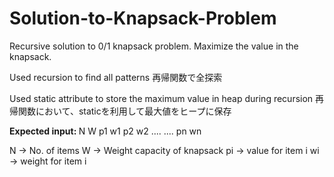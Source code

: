 # Solution-to-Knapsack-Problem
Recursive solution to 0/1 knapsack problem. Maximize the value in the knapsack.


Used recursion to find all patterns
再帰関数で全探索

Used static attribute to store the maximum value in heap during recursion
再帰関数において、staticを利用して最大値をヒープに保存

<b>Expected input: </b>
N W
p1 w1
p2 w2
....
....
pn wn

N -> No. of items
W -> Weight capacity of knapsack
pi -> value for item i
wi -> weight for item i
